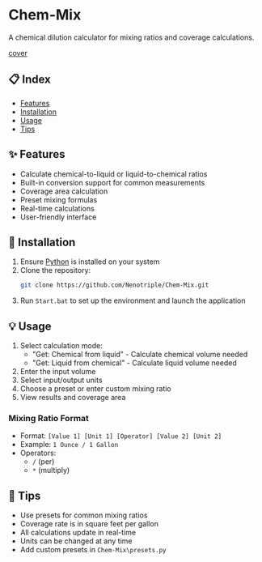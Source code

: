 # Chem-Mix

A chemical dilution calculator for mixing ratios and coverage calculations.

[cover]()


## 📋 Index
- [Features](#features)
- [Installation](#installation)
- [Usage](#usage)
- [Tips](#tips)


## ✨ Features
- Calculate chemical-to-liquid or liquid-to-chemical ratios
- Built-in conversion support for common measurements
- Coverage area calculation
- Preset mixing formulas
- Real-time calculations
- User-friendly interface


## 🚀 Installation
1. Ensure [Python](https://www.python.org/downloads/) is installed on your system
2. Clone the repository:
   ```bash
   git clone https://github.com/Nenotriple/Chem-Mix.git
   ```
3. Run `Start.bat` to set up the environment and launch the application


## 💡 Usage
1. Select calculation mode:
   - "Get: Chemical from liquid" - Calculate chemical volume needed
   - "Get: Liquid from chemical" - Calculate liquid volume needed
2. Enter the input volume
3. Select input/output units
4. Choose a preset or enter custom mixing ratio
5. View results and coverage area


### Mixing Ratio Format
- Format: `[Value 1] [Unit 1] [Operator] [Value 2] [Unit 2]`
- Example: `1 Ounce / 1 Gallon`
- Operators:
  - `/` (per)
  - `*` (multiply)


## 💭 Tips
- Use presets for common mixing ratios
- Coverage rate is in square feet per gallon
- All calculations update in real-time
- Units can be changed at any time
- Add custom presets in `Chem-Mix\presets.py`


